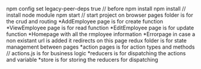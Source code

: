 npm config set legacy-peer-deps true // before npm install
npm install // install node module
npm start // start project on browser
pages folder is for the crud and routing
*AddEmployee page is for create function
*ViewEmployee page is for read function
*EditEmployee page is for update function
*Homepage with all the rmployee information 
*Errorpage in case a non existant url is added it redirects on this page
redux folder is for state management between pages
*action pages is for action types and methods // actions.js is for business logic
*reducers is for dispatching the actions and variable
*store is for storing the reducers for dispatching
